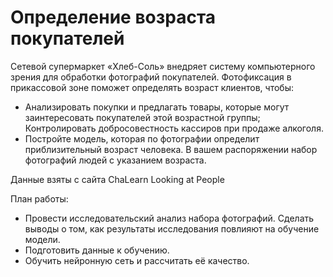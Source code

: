 # Определение возраста покупателей

Сетевой супермаркет «Хлеб-Соль» внедряет систему компьютерного зрения для обработки фотографий покупателей. Фотофиксация в прикассовой зоне поможет определять возраст клиентов, чтобы:
* Анализировать покупки и предлагать товары, которые могут заинтересовать покупателей этой возрастной группы;
Контролировать добросовестность кассиров при продаже алкоголя.
* Постройте модель, которая по фотографии определит приблизительный возраст человека. В вашем распоряжении набор фотографий людей с указанием возраста.

Данные взяты с сайта ChaLearn Looking at People

План работы:
* Провести исследовательский анализ набора фотографий. Сделать выводы о том, как результаты исследования повлияют на обучение модели.
* Подготовить данные к обучению.
* Обучить нейронную сеть и рассчитать её качество.

